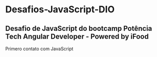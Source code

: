 # Desafios-JavaScript-DIO
## Desafio de JavaScript do bootcamp Potência Tech Angular Developer - Powered by iFood
Primero contato com JavaScript
